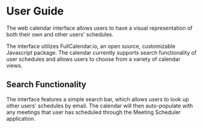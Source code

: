 # User Guide

The web calendar interface allows users to have a visual representation of both their own and other users' schedules.

The interface utilizes FullCalendar.io, an open source, customizable Javascript package. The calendar currently supports search functionality of user schedules and allows users to choose from a variety of calendar views.

## Search Functionality

The interface features a simple search bar, which allows users to look up other users' schedules by email. The calendar will then auto-populate with any meetings that user has scheduled through the Meeting Scheduler application. 

